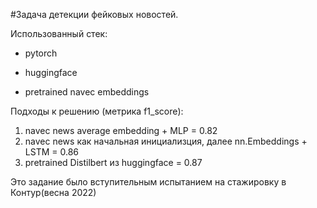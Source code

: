 #Задача детекции фейковых новостей.

Использованный стек:

- pytorch

- huggingface 

- pretrained navec embeddings

Подходы к решению (метрика f1_score):

  1. navec news average embedding + MLP = 0.82
  2. navec news как начальная инициализция, далее nn.Embeddings + LSTM = 0.86
  3. pretrained Distilbert из huggingface = 0.87
  
Это задание было вступительным испытанием на стажировку в Контур(весна 2022)
